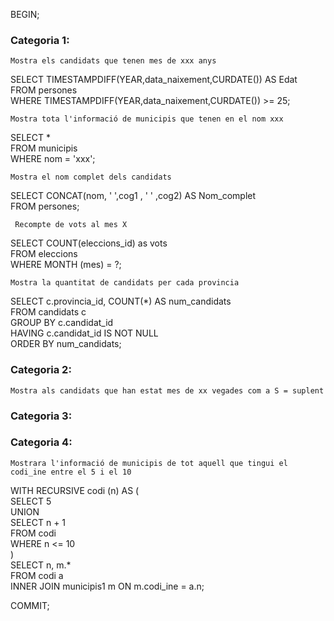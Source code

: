 BEGIN;

### Categoria 1: 

``Mostra els candidats que tenen mes de xxx anys``

SELECT TIMESTAMPDIFF(YEAR,data_naixement,CURDATE()) AS Edat<br>
	FROM persones<br>
WHERE TIMESTAMPDIFF(YEAR,data_naixement,CURDATE()) >= 25;


``Mostra tota l'informació de municipis que tenen en el nom xxx``

SELECT *<br>
	FROM municipis<br>
WHERE nom = 'xxx';

``Mostra el nom complet dels candidats``

SELECT CONCAT(nom, ' ',cog1 , ' ' ,cog2) AS Nom_complet<br>
	FROM persones;

`` Recompte de vots al mes X``

SELECT COUNT(eleccions_id) as vots<br>
	FROM eleccions<br>
WHERE MONTH (mes) = ?;

``Mostra la quantitat de candidats per cada provincia``

SELECT c.provincia_id, COUNT(*) AS num_candidats <br>
	  FROM candidats c<br>
	GROUP BY c.candidat_id<br>
    HAVING c.candidat_id IS NOT NULL<br>
    ORDER BY num_candidats;

### Categoria 2:

``Mostra als candidats que han estat mes de xx vegades com a S = suplent``








### Categoria 3:







### Categoria 4:

``Mostrara l'informació de municipis de tot aquell que tingui el codi_ine entre el 5 i el 10``

WITH RECURSIVE codi (n) AS (<br>
SELECT 5<br>
UNION<br>
SELECT n + 1<br>
FROM codi<br>
WHERE n <= 10<br>
)<br>
SELECT n, m.*<br>
	FROM codi a<br>
    INNER JOIN municipis1 m ON m.codi_ine = a.n;


COMMIT;
